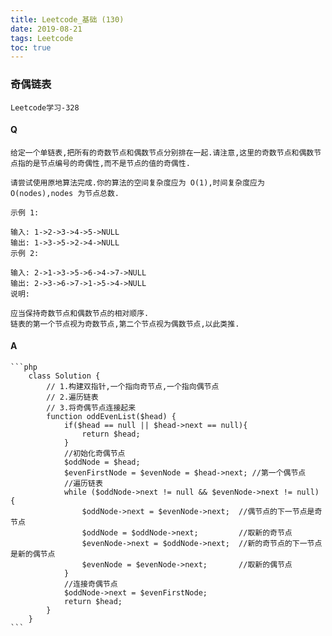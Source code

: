 ```yaml
---
title: Leetcode_基础 (130)
date: 2019-08-21
tags: Leetcode
toc: true
---
```


### 奇偶链表
    Leetcode学习-328

<!-- more -->

#### Q
    给定一个单链表,把所有的奇数节点和偶数节点分别排在一起.请注意,这里的奇数节点和偶数节点指的是节点编号的奇偶性,而不是节点的值的奇偶性.

    请尝试使用原地算法完成.你的算法的空间复杂度应为 O(1),时间复杂度应为 O(nodes),nodes 为节点总数.

    示例 1:

    输入: 1->2->3->4->5->NULL
    输出: 1->3->5->2->4->NULL
    示例 2:

    输入: 2->1->3->5->6->4->7->NULL 
    输出: 2->3->6->7->1->5->4->NULL
    说明:

    应当保持奇数节点和偶数节点的相对顺序.
    链表的第一个节点视为奇数节点,第二个节点视为偶数节点,以此类推.

#### A
    ```php
        class Solution {
            // 1.构建双指针,一个指向奇节点,一个指向偶节点
            // 2.遍历链表   
            // 3.将奇偶节点连接起来
            function oddEvenList($head) {
                if($head == null || $head->next == null){
                    return $head;
                }
                //初始化奇偶节点
                $oddNode = $head;
                $evenFirstNode = $evenNode = $head->next; //第一个偶节点
                //遍历链表
                while ($oddNode->next != null && $evenNode->next != null) {
                    $oddNode->next = $evenNode->next;  //偶节点的下一节点是奇节点
                    $oddNode = $oddNode->next;         //取新的奇节点
                    $evenNode->next = $oddNode->next;  //新的奇节点的下一节点是新的偶节点
                    $evenNode = $evenNode->next;       //取新的偶节点
                }
                //连接奇偶节点
                $oddNode->next = $evenFirstNode;
                return $head;
            }
        }
    ```
